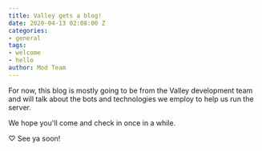 ```yaml
---
title: Valley gets a blog!
date: 2020-04-13 02:08:00 Z
categories:
- general
tags:
- welcome
- hello
author: Mod Team
---
```


For now, this blog is mostly going to be from the Valley development team and will talk about the bots and technologies we employ to help us run the server.

We hope you'll come and check in once in a while.

♡ See ya soon!